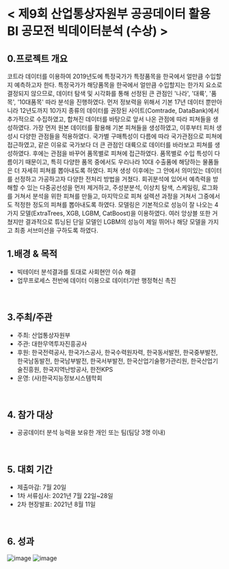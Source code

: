 # < 제9회 산업통상자원부 공공데이터 활용 BI 공모전 빅데이터분석 (수상) >

## 0.프로젝트 개요
코트라 데이터를 이용하여 2019년도에 특정국가가 특정품목을 한국에서 얼만큼 수입할지 예측하고자 한다. 특정국가가 해당품목을 한국에서 얼만큼 수입할지는 한가지 요소로 결정되지 않으므로, 데이터 탐색 및 시각화를 통해 선정된 큰 관점인 '나라', '대륙', '품목', '10대품목' 따라 분석을 진행하였다. 먼저 정보력을 위해서 기본 17년 데이터 뿐만아니라 12년도까지 10가지 종류의 데이터를 권장된 사이트(Comtrade, DataBank)에서 추가적으로 수집하였고, 합쳐진 데이터를 바탕으로 앞서 나온 관점에 따라 피쳐들을 생성하였다. 가장 먼저 원본 데이터를 활용해 기본 피쳐들을 생성하였고, 이후부터 피처 생성시 다양한 관점들을 적용하였다. 국가별 구매특성이 다름에 따라 국가관점으로 피쳐에 접근하였고, 같은 이유로 국가보다 더 큰 관점인 대륙으로 데이터를 바라보고 피쳐를 생성하였다. 후에는 관점을 바꾸어 품목별로 피쳐에 접근하였다. 품목별로 수입 특성이 다름이기 때문이고, 특히 다양한 품목 중에서도 우리나라 10대 수출품에 해당하는 물품들은 더 자세히 피쳐를 뽑아내도록 하였다. 피쳐 생성 이후에는 그 안에서 의미있는 데이터를 선정하고 가공하고자 다양한 전처리 방법을 거쳤다. 회귀분석에 있어서 예측력을 방해할 수 있는 다중공선성을 먼저 제거하고, 주성분분석, 이상치 탐색, 스케일링, 로그화를 거쳐서 분석을 위한 피쳐를 만들고, 마지막으로 피쳐 설렉션 과정을 거쳐서 그중에서도 적정한 정도의 피쳐를 뽑아내도록 하였다. 모델링은 기본적으로 성능이 잘 나오는 4가지 모델(ExtraTrees, XGB, LGBM, CatBoost)을 이용하였다. 여러 앙상블 또한 거쳤지만 결과적으로 튜닝된 단일 모델인 LGBM의 성능이 제일 뛰어나 해당 모델을 가지고 최종 서브미션을 구하도록 하였다.



## 1.배경 & 목적
 - 빅테이터 분석결과를 토대로 사회현안 이슈 해결
 - 업무프로세스 전반에 데이터 이용으로 데이터기반 행정혁신 촉진
<br>

## 3.주최/주관  
 - 주최: 산업통상자원부
 - 주관: 대한무역투자진흥공사
 - 후원: 한국전력공사, 한국가스공사, 한국수력원자력, 한국동서발전, 한국중부발전, 한국남동발전, 한국남부발전, 한국서부발전, 한국산업기술평가관리원, 한국산업기술진흥원, 한국지역난방공사, 한전KPS
 - 운영: (사)한국지능정보시스템학회
<br>

## 4. 참가 대상  
 - 공공데이터 분석 능력을 보유한 개인 또는 팀(팀당 3명 이내) 
<br>

## 5. 대회 기간
 - 제출마감: 7월 20일
 - 1차 서류심사: 2021년 7월 22일~28일
 - 2차 현장발표: 2021년 8월 11일
<br>

## 6. 성과
![image](https://user-images.githubusercontent.com/55688416/151649190-f15f70a1-af9c-424a-8cf0-3198b46a3e9b.png)
![image](https://user-images.githubusercontent.com/55688416/151649208-a8169898-3e85-4ba9-99bf-86c805bd860f.png)

